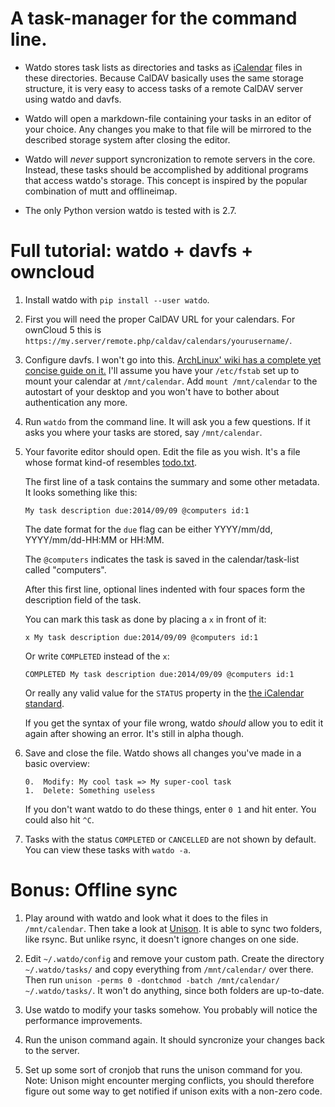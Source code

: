 # A task-manager for the command line.

*   Watdo stores task lists as directories and tasks as
    [iCalendar](https://en.wikipedia.org/wiki/ICalendar) files in these
    directories. Because CalDAV basically uses the same storage structure, it
    is very easy to access tasks of a remote CalDAV server using watdo and
    davfs.

*   Watdo will open a markdown-file containing your tasks in an editor of your
    choice. Any changes you make to that file will be mirrored to the described
    storage system after closing the editor.

*   Watdo will *never* support syncronization to remote servers in the core.
    Instead, these tasks should be accomplished by additional programs that
    access watdo's storage. This concept is inspired by the popular combination
    of mutt and offlineimap.

*   The only Python version watdo is tested with is 2.7.


# Full tutorial: watdo + davfs + owncloud

1.  Install watdo with `pip install --user watdo`.

2.  First you will need the proper CalDAV URL for your calendars. For ownCloud
    5 this is `https://my.server/remote.php/caldav/calendars/yourusername/`.

3.  Configure davfs. I won't go into this. [ArchLinux' wiki has a complete yet
    concise guide on it.](https://wiki.archlinux.org/index.php/Davfs) I'll
    assume you have your `/etc/fstab` set up to mount your calendar at
    `/mnt/calendar`. Add `mount /mnt/calendar` to the autostart of your desktop
    and you won't have to bother about authentication any more.

5.  Run `watdo` from the command line. It will ask you a few questions. If it
    asks you where your tasks are stored, say `/mnt/calendar`.

6.  Your favorite editor should open. Edit the file as you wish. It's a file
    whose format kind-of resembles
    [todo.txt](https://github.com/ginatrapani/todo.txt-cli/wiki/The-Todo.txt-Format).

    The first line of a task contains the summary and some other metadata. It
    looks something like this:

        My task description due:2014/09/09 @computers id:1

    The date format for the `due` flag can be either YYYY/mm/dd,
    YYYY/mm/dd-HH:MM or HH:MM.

    The `@computers` indicates the task is saved in the calendar/task-list
    called "computers".

    After this first line, optional lines indented with four spaces form the
    description field of the task.

    You can mark this task as done by placing a `x` in front of it:

        x My task description due:2014/09/09 @computers id:1

    Or write `COMPLETED` instead of the `x`:

        COMPLETED My task description due:2014/09/09 @computers id:1

    Or really any valid value for the `STATUS` property in the [the iCalendar
    standard](http://www.kanzaki.com/docs/ical/status.html).

    If you get the syntax of your file wrong, watdo *should* allow you to edit
    it again after showing an error. It's still in alpha though.

7.  Save and close the file. Watdo shows all changes you've made in a basic
    overview:
    
        0.  Modify: My cool task => My super-cool task
        1.  Delete: Something useless

    If you don't want watdo to do these things, enter ``0 1`` and hit enter.
    You could also hit `^C`.

8.  Tasks with the status `COMPLETED` or `CANCELLED` are not shown by default.
    You can view these tasks with `watdo -a`.

# Bonus: Offline sync
1.  Play around with watdo and look what it does to the files in
    `/mnt/calendar`. Then take a look at
    [Unison](http://www.cis.upenn.edu/~bcpierce/unison/). It is able to sync
    two folders, like rsync. But unlike rsync, it doesn't ignore changes on one
    side.

2.  Edit `~/.watdo/config` and remove your custom path. Create the directory
    `~/.watdo/tasks/` and copy everything from `/mnt/calendar/` over there.
    Then run `unison -perms 0 -dontchmod -batch /mnt/calendar/
    ~/.watdo/tasks/`. It won't do anything, since both folders are up-to-date.

3.  Use watdo to modify your tasks somehow. You probably will notice the
    performance improvements.

4.  Run the unison command again. It should syncronize your changes back to the
    server.

5.  Set up some sort of cronjob that runs the unison command for you. Note:
    Unison might encounter merging conflicts, you should therefore figure out
    some way to get notified if unison exits with a non-zero code.
